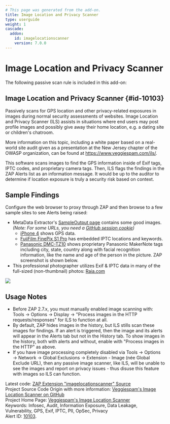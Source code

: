 ```yaml
---
# This page was generated from the add-on.
title: Image Location and Privacy Scanner
type: userguide
weight: 1
cascade:
  addon:
    id: imagelocationscanner
    version: 7.0.0
---
```


# Image Location and Privacy Scanner

The following passive scan rule is included in this add-on:

## Image Location and Privacy Scanner {#id-10103}

Passively scans for GPS location and other privacy-related exposures in images during normal security assessments of websites. Image Location and Privacy Scanner (ILS) assists in situations where end users may post profile images and possibly give away their home location, e.g. a dating site or children's chatroom.

More information on this topic, including a white paper based on a real-world site audit given as a presentation at the New Jersey chapter of the OWASP organization, can be found at <https://www.veggiespam.com/ils/>.

This software scans images to find the GPS information inside of Exif tags, IPTC codes, and proprietary camera tags. Then, ILS flags the findings in the ZAP Alerts list as an information message. It would be up to the auditor to determine if location exposure is truly a security risk based on context.

## Sample Findings

Configure the web browser to proxy through ZAP and then browse to a few sample sites to see Alerts being raised:

* MetaData Extractor's [SampleOutput page](https://github.com/drewnoakes/metadata-extractor/wiki/SampleOutput) contains some good images. *(Note: For some URLs, you need a [GitHub session cookie](https://github.com/drewnoakes/metadata-extractor-images/tree/master/jpg))*
    * [iPhone 4](https://raw.githubusercontent.com/drewnoakes/metadata-extractor-images/master/jpg/Apple%20iPhone%204.jpg) shows GPS data.
    * [FujiFilm FinePix S1 Pro](https://raw.githubusercontent.com/drewnoakes/metadata-extractor-images/master/jpg/FujiFilm%20FinePixS1Pro%20(1).jpg) has embedded IPTC locations and keywords.
    * [Panasonic DMC-TZ10](https://raw.githubusercontent.com/drewnoakes/metadata-extractor-images/master/jpg/Panasonic%20DMC-TZ10.jpg) shows proprietary Panasonic MakerNote tags including city, state, country along with facial recognition information, like the name and age of the person in the picture. ZAP screenshot is shown below.
* This professional photographer utilizes Exif \& IPTC data in many of the full-sized (non-thumbnail) photos: [Raia.com](https://raia.com/)

![](/docs/desktop/addons/image-location-and-privacy-scanner/images/screenshot-2-zap.png)

## Usage Notes

* Before ZAP 2.7.x, you must manually enabled image scanning with: Tools → Options → Display → "Process images in the HTTP requests/responses" for ILS to function at all.
* By default, ZAP hides images in the history, but ILS stills scan these images for findings. If an alert is triggered, then the image and its alerts will appear in the Alerts tab but not in the History tab. To show images in the history, both with alerts and without, enable with "Process images in the HTTP" as above.
* If you have image processing completely disabled via Tools → Options → Network → Global Exclusions → Extension - Image (née Global Exclude URL), then any passive image scanner, like ILS, will be unable to see the images and report on privacy issues - thus disuse this feature with images so ILS can function.

Latest code: [ZAP Extension "imagelocationscanner" Source](https://github.com/zaproxy/zap-extensions/tree/main/addOns/imagelocationscanner)   
Project Source Code Origin with more information: [Veggiespam's Image Location Scanner on GitHub](https://github.com/veggiespam/ImageLocationScanner)  
Project Home Page: [Veggiespam's Image Location Scanner](https://www.veggiespam.com/tag/ils/)   
Keywords: Infosec, Audit, Information Exposure, Data Leakage, Vulnerability, GPS, Exif, IPTC, PII, OpSec, Privacy   
Alert ID: [10103](/docs/alerts/10103/).
